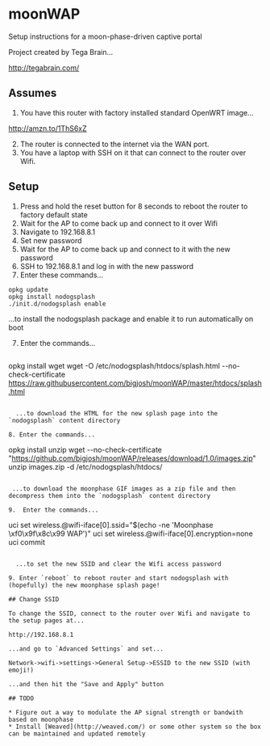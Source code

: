 # moonWAP
Setup instructions for a moon-phase-driven captive portal

Project created by Tega Brain...

http://tegabrain.com/

## Assumes

1. You have this router with factory installed standard OpenWRT image... 

  http://amzn.to/1ThS6xZ

2. The router is connected to the internet via the WAN port. 
3. You have a laptop with SSH on it that can connect to the router over Wifi. 

## Setup

1. Press and hold the reset button for 8 seconds to reboot the router to factory default state
2. Wait for the AP to come back up and connect to it over Wifi
3. Navigate to 192.168.8.1
4. Set new password
5. Wait for the AP to come back up and connect to it with the new password
6. SSH to 192.168.8.1 and log in with the new password
7. Enter these commands...  

  ```
opkg update
opkg install nodogsplash
./init.d/nodogsplash enable
```
  ...to install the nodogsplash package and enable it to run automatically on boot
  
7. Enter the commands...

   ```
opkg install wget
wget -O /etc/nodogsplash/htdocs/splash.html --no-check-certificate https://raw.githubusercontent.com/bigjosh/moonWAP/master/htdocs/splash.html
```

  ...to download the HTML for the new splash page into the `nodogsplash` content directory
  
8. Enter the commands...

   ```
opkg install unzip
wget --no-check-certificate "https://github.com/bigjosh/moonWAP/releases/download/1.0/images.zip" 
unzip images.zip -d /etc/nodogsplash/htdocs/
```

 ...to download the moonphase GIF images as a zip file and then decompress them into the `nodogsplash` content directory
 
9.  Enter the commands...  

   ```
uci set wireless.@wifi-iface[0].ssid="$(echo -ne 'Moonphase \xf0\x9f\x8c\x99 WAP')"
uci set wireless.@wifi-iface[0].encryption=none
uci commit
```

  ...to set the new SSID and clear the Wifi access password
 
9. Enter `reboot` to reboot router and start nodogsplash with (hopefully) the new moonphase splash page!

## Change SSID

To change the SSID, connect to the router over Wifi and navigate to the setup pages at...

http://192.168.8.1

...and go to `Advanced Settings` and set...

Network->wifi->settings->General Setup->ESSID to the new SSID (with emoji!) 

...and then hit the "Save and Apply" button

## TODO

* Figure out a way to modulate the AP signal strength or bandwith based on moonphase
* Install [Weaved](http://weaved.com/) or some other system so the box can be maintained and updated remotely
